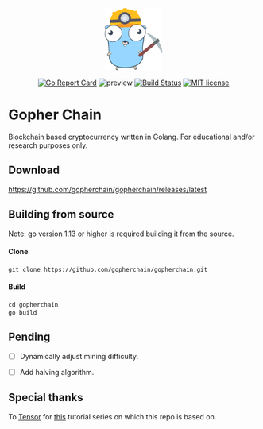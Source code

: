 <p align="center">
    <img alt="gopherchain" height="125" src="https://raw.githubusercontent.com/gopherchain/gopherchain/master/logo.png" style="max-width:100%;">
    <br>
</p>


<div align="center">
    
[![Go Report Card](https://goreportcard.com/badge/github.com/gopherchain/gopherchain)](https://goreportcard.com/report/github.com/gopherchain/gopherchain)
![preview](https://img.shields.io/badge/platform-linux%20%7C%20%20win-blue)
[![Build Status](https://travis-ci.com/gopherchain/gopherchain.svg?branch=master)](https://travis-ci.com/gopherchain/gopherchain)
[![MIT license](https://img.shields.io/badge/License-MIT-blue.svg)](https://github.com/gopherchain/gopherchain/blob/master/LICENSE)

</div>

# Gopher Chain
Blockchain based cryptocurrency written in Golang. For educational and/or research purposes only.

## Download

https://github.com/gopherchain/gopherchain/releases/latest

## Building from source
Note: go version 1.13 or higher is required building it from the source.

#### Clone
```
git clone https://github.com/gopherchain/gopherchain.git
```
#### Build
```
cd gopherchain
go build
```
## Pending
- [ ] Dynamically adjust mining difficulty.
- [ ] Add halving algorithm.


## Special thanks
To [Tensor](https://github.com/tensor-programming) for [this](https://youtu.be/mYlHT9bB6OE) tutorial series on which this repo is based on.
